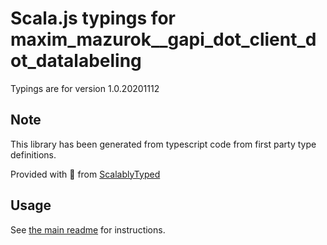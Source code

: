 
# Scala.js typings for maxim_mazurok__gapi_dot_client_dot_datalabeling

Typings are for version 1.0.20201112



## Note
This library has been generated from typescript code from first party type definitions.

Provided with :purple_heart: from [ScalablyTyped](https://github.com/oyvindberg/ScalablyTyped)

## Usage
See [the main readme](../../readme.md) for instructions.


